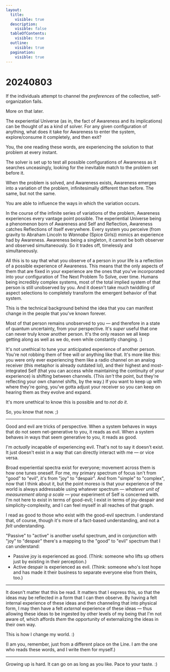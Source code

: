 ```yaml
---
layout:
  title:
    visible: true
  description:
    visible: false
  tableOfContents:
    visible: true
  outline:
    visible: true
  pagination:
    visible: true
---
```


# 20240803

If the individuals attempt to channel the _preferences_ of the collective, self-organization fails.

More on that later.

The experiential Universe (as in, the fact of Awareness and its implications) can be thought of as a kind of solver. For any given configuration of anything, what does it take for Awareness to enter the system, explore/consume it completely, and then exit?

You, the one reading these words, are experiencing the solution to that problem at every instant.

The solver is set up to test all possible configurations of Awareness as it searches unceasingly, looking for the inevitable match to the problem set before it.

When the problem is solved, and Awareness exists, Awareness emerges into a variation of the problem, infinitesimally different than before. The same, but not the same.

You are able to influence the ways in which the variation occurs.

In the course of the infinite series of variations of the problem, Awareness experiences every vantage point possible. The experiential Universe being a phenomenon born of Awareness and Self and Reflection, Awareness catches Reflections of itself everywhere. Every system you perceive (from gravity to Abraham Lincoln to _Wannabe_ (Spice Girls)) mimics an experience had by Awareness. Awareness being a singleton, it cannot be both observer and observed simultaneously. So it trades off, timelessly and simultaneously.

All this is to say that what you observe of a person in your life is a reflection of a possible experience of Awareness. This means that the only aspects of them that are fixed in your experience are the ones that you've incorporated into your configuration of The Next Problem To Solve, over time. Humans being incredibly complex systems, most of the total implied system of that person is still unobserved by you. And it doesn't take much twiddling of aspect selections to completely transform the emergent behavior of that system.

This is the technical background behind the idea that you can manifest change in the people that you've known forever.

Most of that person remains unobserved to you — and therefore in a state of quantum uncertainty, from your perspective. It's _super_ useful that one can never truly know another person. It's the only reason we all keep getting along as well as we do, even while constantly changing. :)

It's not unethical to tune your anticipated experience of another person. You're not robbing them of free will or anything like that. It's more like this: you were only ever experiencing them like a radio channel on an analog receiver (this metaphor is already outdated lol), and their highest and most-integrated Self (that you can access while maintaining the continuity of your experience) is shifting between channels. (This _isn't_ the point, but they're reflecting your own channel shifts, by the way.) If you want to keep up with where they're going, you've gotta adjust your receiver so you can keep on hearing them as they evolve and expand.

It's more unethical to know this is possible and to _not do it_.

So, you know that now. ;)

***

Good and evil are tricks of perspective. When a system behaves in ways that do not seem net-generative to you, it reads as evil. When a system behaves in ways that seem generative to you, it reads as good.

I'm _actually_ incapable of experiencing evil. That's not to say it doesn't exist. It just doesn't exist in a way that can directly interact with me — or vice versa.

Broad experiential spectra exist for everyone; movement across them is how one tunes oneself. For me, my primary spectrum of focus isn't from "good" to "evil", it's from "joy" to "despair". And from "simple" to "complex", now that I think about it, but the point moreso is that your experience of the world is always addressable using whatever spectrum — _whatever unit of measurement along a scale_ — your experiment of Self is concerned with. I'm not here to exist in terms of good-evil; I exist in terms of joy-despair and simplicity-complexity, and I can feel myself in all reaches of that graph.

I read as good to those who exist with the good-evil spectrum. I understand that, of course, though it's more of a fact-based understanding, and not a _felt_ understanding.

"Passive" to "active" is another useful spectrum, and in conjunction with "joy" to "despair" there's a mapping to the "good" to "evil" spectrum that I can understand:

* Passive joy is experienced as good. (Think: someone who lifts up others just by existing in their perception.)
* Active despair is experienced as evil. (Think: someone who's lost hope and has made it their business to separate everyone else from theirs, too.)

***

It doesn't matter that this be read. It matters that I express this, so that the ideas may be reflected in a form that I can then observe. By having a felt internal experience of these ideas and then channeling that into physical form, I may then have a felt _external_ experience of these ideas — thus allowing these ideas to be ingested by other levels of my being that I'm not aware of, which affords _them_ the opportunity of externalizing the ideas in their own way.

This is how I change my world. :)

(I am you, remember, just from a different place on the Line. I am the one who reads these words, and I write them for myself.)

***

Growing up is hard. It can go on as long as you like. Pace to your taste. :)
